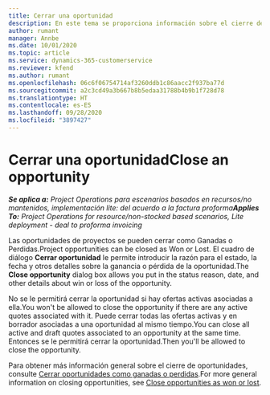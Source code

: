 ```yaml
---
title: Cerrar una oportunidad
description: En este tema se proporciona información sobre el cierre de una oportunidad de proyecto.
author: rumant
manager: Annbe
ms.date: 10/01/2020
ms.topic: article
ms.service: dynamics-365-customerservice
ms.reviewer: kfend
ms.author: rumant
ms.openlocfilehash: 06c6f06754714af3260ddb1c86aacc2f937ba77d
ms.sourcegitcommit: a2c3cd49a3b667b8b5edaa31788b4b9b1f728d78
ms.translationtype: HT
ms.contentlocale: es-ES
ms.lasthandoff: 09/28/2020
ms.locfileid: "3897427"
---
```

# <a name="close-an-opportunity"></a><span data-ttu-id="796ed-103">Cerrar una oportunidad</span><span class="sxs-lookup"><span data-stu-id="796ed-103">Close an opportunity</span></span>

<span data-ttu-id="796ed-104">_**Se aplica a:** Project Operations para escenarios basados en recursos/no mantenidos, implementación lite: del acuerdo a la factura proforma_</span><span class="sxs-lookup"><span data-stu-id="796ed-104">_**Applies To:** Project Operations for resource/non-stocked based scenarios, Lite deployment - deal to proforma invoicing_</span></span>

<span data-ttu-id="796ed-105">Las oportunidades de proyectos se pueden cerrar como Ganadas o Perdidas.</span><span class="sxs-lookup"><span data-stu-id="796ed-105">Project opportunities can be closed as Won or Lost.</span></span> <span data-ttu-id="796ed-106">El cuadro de diálogo **Cerrar oportunidad** le permite introducir la razón para el estado, la fecha y otros detalles sobre la ganancia o pérdida de la oportunidad.</span><span class="sxs-lookup"><span data-stu-id="796ed-106">The **Close opportunity** dialog box allows you put in the status reason, date, and other details about win or loss of the opportunity.</span></span>

<span data-ttu-id="796ed-107">No se le permitirá cerrar la oportunidad si hay ofertas activas asociadas a ella.</span><span class="sxs-lookup"><span data-stu-id="796ed-107">You won't be allowed to close the opportunity if there are any active quotes associated with it.</span></span> <span data-ttu-id="796ed-108">Puede cerrar todas las ofertas activas y en borrador asociadas a una oportunidad al mismo tiempo.</span><span class="sxs-lookup"><span data-stu-id="796ed-108">You can close all active and draft quotes associated to an opportunity at the same time.</span></span> <span data-ttu-id="796ed-109">Entonces se le permitirá cerrar la oportunidad.</span><span class="sxs-lookup"><span data-stu-id="796ed-109">Then you'll be allowed to close the opportunity.</span></span>

<span data-ttu-id="796ed-110">Para obtener más información general sobre el cierre de oportunidades, consulte [Cerrar oportunidades como ganadas o perdidas](https://docs.microsoft.com/dynamics365/sales-enterprise/close-opportunity-won-lost-sales).</span><span class="sxs-lookup"><span data-stu-id="796ed-110">For more general information on closing opportunities, see [Close opportunities as won or lost](https://docs.microsoft.com/dynamics365/sales-enterprise/close-opportunity-won-lost-sales).</span></span>
